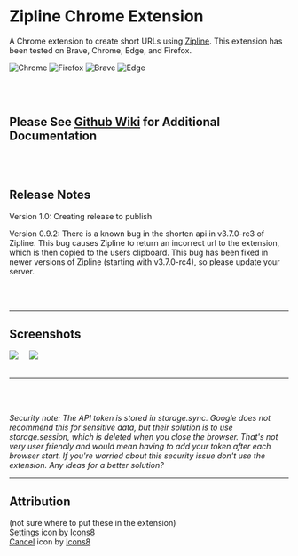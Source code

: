 # Zipline Chrome Extension
A Chrome extension to create short URLs using [Zipline](https://zipline.diced.tech/). This extension has been tested on Brave, Chrome, Edge, and Firefox.

![Chrome](https://github.com/alrra/browser-logos/blob/main/src/chrome/chrome_64x64.png?raw=true)
![Firefox](https://github.com/alrra/browser-logos/blob/main/src/firefox/firefox_64x64.png?raw=true)
![Brave](https://github.com/alrra/browser-logos/blob/main/src/brave/brave_64x64.png?raw=true)
![Edge](https://github.com/alrra/browser-logos/blob/main/src/edge/edge_64x64.png?raw=true)

<br>
<br>

## Please See [Github Wiki](https://github.com/spencerhooks/ziplineextension/wiki) for Additional Documentation

<br>
<br>

## Release Notes
Version 1.0: Creating release to publish

Version 0.9.2: There is a known bug in the shorten api in v3.7.0-rc3 of Zipline. This bug causes Zipline to return an incorrect url to the extension, which is then copied to the users clipboard. This bug has been fixed in newer versions of Zipline (starting with v3.7.0-rc4), so please update your server.

<br>
<br>

***

## Screenshots

<kbd><img src="https://h8ks.me/u/8gFUxK.png"></kbd> &nbsp; &nbsp; <kbd><img src="https://h8ks.me/u/n2Xs1x.png"></kbd>
<br>
<br>
***


<br>
<br>

_Security note: The API token is stored in storage.sync. Google does not recommend this for sensitive data, but their solution is to use storage.session, which is deleted when you close the browser. That's not very user friendly and would mean having to add your token after each browser start. If you're worried about this security issue don't use the extension. Any ideas for a better solution?_


***
## Attribution
(not sure where to put these in the extension)  
<a target="_blank" href="https://icons8.com/icon/2969/settings">Settings</a> icon by <a target="_blank" href="https://icons8.com">Icons8</a> <br>
<a target="_blank" href="https://icons8.com/icon/7703/cancel">Cancel</a> icon by <a target="_blank" href="https://icons8.com">Icons8</a>
